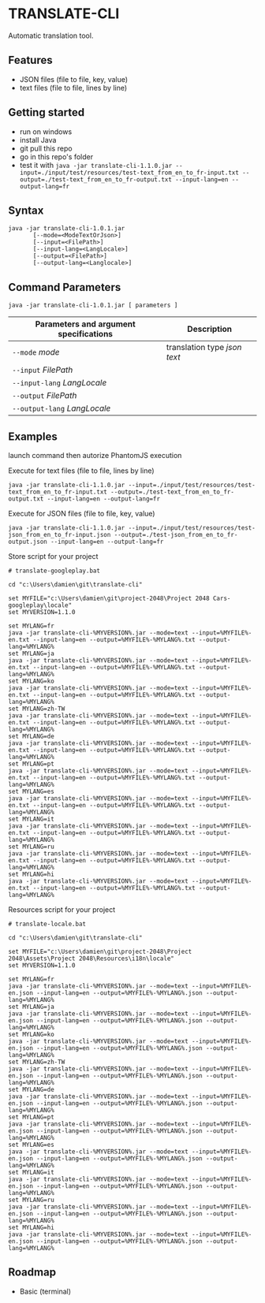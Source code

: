 # TRANSLATE-CLI

Automatic translation tool.

## Features

- JSON files (file to file, key, value)
- text files (file to file, lines by line)


## Getting started

- run on windows
- install Java
- git pull this repo
- go in this repo's folder
- test it with `java -jar translate-cli-1.1.0.jar --input=./input/test/resources/test-text_from_en_to_fr-input.txt --output=./test-text_from_en_to_fr-output.txt --input-lang=en --output-lang=fr`

## Syntax

```
java -jar translate-cli-1.0.1.jar
       [--mode=<ModeTextOrJson>]
       [--input=<FilePath>]
       [--input-lang=<LangLocale>]
       [--output=<FilePath>]
       [--output-lang=<Langlocale>]
```

## Command Parameters

```
java -jar translate-cli-1.0.1.jar [ parameters ]
```

| Parameters and argument specifications | Description      |
|----------------------------------------|------------------|
| `--mode` *mode*                     | translation type *json* *text*   |
| `--input` *FilePath*                |                 |
| `--input-lang` *LangLocale*        |                  |
| `--output` *FilePath*               |                  |
| `--output-lang` *LangLocale*       |                   |

## Examples

launch command then autorize PhantomJS execution

Execute for text files (file to file, lines by line)

```
java -jar translate-cli-1.1.0.jar --input=./input/test/resources/test-text_from_en_to_fr-input.txt --output=./test-text_from_en_to_fr-output.txt --input-lang=en --output-lang=fr
```

Execute for JSON files (file to file, key, value)

```
java -jar translate-cli-1.1.0.jar --input=./input/test/resources/test-json_from_en_to_fr-input.json --output=./test-json_from_en_to_fr-output.json --input-lang=en --output-lang=fr
```

Store script for your project

```
# translate-googleplay.bat

cd "c:\Users\damien\git\translate-cli"

set MYFILE="c:\Users\damien\git\project-2048\Project 2048 Cars-googleplay\locale"
set MYVERSION=1.1.0

set MYLANG=fr
java -jar translate-cli-%MYVERSION%.jar --mode=text --input=%MYFILE%-en.txt --input-lang=en --output=%MYFILE%-%MYLANG%.txt --output-lang=%MYLANG%
set MYLANG=ja
java -jar translate-cli-%MYVERSION%.jar --mode=text --input=%MYFILE%-en.txt --input-lang=en --output=%MYFILE%-%MYLANG%.txt --output-lang=%MYLANG%
set MYLANG=ko
java -jar translate-cli-%MYVERSION%.jar --mode=text --input=%MYFILE%-en.txt --input-lang=en --output=%MYFILE%-%MYLANG%.txt --output-lang=%MYLANG%
set MYLANG=zh-TW
java -jar translate-cli-%MYVERSION%.jar --mode=text --input=%MYFILE%-en.txt --input-lang=en --output=%MYFILE%-%MYLANG%.txt --output-lang=%MYLANG%
set MYLANG=de
java -jar translate-cli-%MYVERSION%.jar --mode=text --input=%MYFILE%-en.txt --input-lang=en --output=%MYFILE%-%MYLANG%.txt --output-lang=%MYLANG%
set MYLANG=pt
java -jar translate-cli-%MYVERSION%.jar --mode=text --input=%MYFILE%-en.txt --input-lang=en --output=%MYFILE%-%MYLANG%.txt --output-lang=%MYLANG%
set MYLANG=es
java -jar translate-cli-%MYVERSION%.jar --mode=text --input=%MYFILE%-en.txt --input-lang=en --output=%MYFILE%-%MYLANG%.txt --output-lang=%MYLANG%
set MYLANG=it
java -jar translate-cli-%MYVERSION%.jar --mode=text --input=%MYFILE%-en.txt --input-lang=en --output=%MYFILE%-%MYLANG%.txt --output-lang=%MYLANG%
set MYLANG=ru
java -jar translate-cli-%MYVERSION%.jar --mode=text --input=%MYFILE%-en.txt --input-lang=en --output=%MYFILE%-%MYLANG%.txt --output-lang=%MYLANG%
set MYLANG=hi
java -jar translate-cli-%MYVERSION%.jar --mode=text --input=%MYFILE%-en.txt --input-lang=en --output=%MYFILE%-%MYLANG%.txt --output-lang=%MYLANG%
```

Resources script for your project

```
# translate-locale.bat

cd "c:\Users\damien\git\translate-cli"

set MYFILE="c:\Users\damien\git\project-2048\Project 2048\Assets\Project 2048\Resources\i18n\locale"
set MYVERSION=1.1.0

set MYLANG=fr
java -jar translate-cli-%MYVERSION%.jar --mode=text --input=%MYFILE%-en.json --input-lang=en --output=%MYFILE%-%MYLANG%.json --output-lang=%MYLANG%
set MYLANG=ja
java -jar translate-cli-%MYVERSION%.jar --mode=text --input=%MYFILE%-en.json --input-lang=en --output=%MYFILE%-%MYLANG%.json --output-lang=%MYLANG%
set MYLANG=ko
java -jar translate-cli-%MYVERSION%.jar --mode=text --input=%MYFILE%-en.json --input-lang=en --output=%MYFILE%-%MYLANG%.json --output-lang=%MYLANG%
set MYLANG=zh-TW
java -jar translate-cli-%MYVERSION%.jar --mode=text --input=%MYFILE%-en.json --input-lang=en --output=%MYFILE%-%MYLANG%.json --output-lang=%MYLANG%
set MYLANG=de
java -jar translate-cli-%MYVERSION%.jar --mode=text --input=%MYFILE%-en.json --input-lang=en --output=%MYFILE%-%MYLANG%.json --output-lang=%MYLANG%
set MYLANG=pt
java -jar translate-cli-%MYVERSION%.jar --mode=text --input=%MYFILE%-en.json --input-lang=en --output=%MYFILE%-%MYLANG%.json --output-lang=%MYLANG%
set MYLANG=es
java -jar translate-cli-%MYVERSION%.jar --mode=text --input=%MYFILE%-en.json --input-lang=en --output=%MYFILE%-%MYLANG%.json --output-lang=%MYLANG%
set MYLANG=it
java -jar translate-cli-%MYVERSION%.jar --mode=text --input=%MYFILE%-en.json --input-lang=en --output=%MYFILE%-%MYLANG%.json --output-lang=%MYLANG%
set MYLANG=ru
java -jar translate-cli-%MYVERSION%.jar --mode=text --input=%MYFILE%-en.json --input-lang=en --output=%MYFILE%-%MYLANG%.json --output-lang=%MYLANG%
set MYLANG=hi
java -jar translate-cli-%MYVERSION%.jar --mode=text --input=%MYFILE%-en.json --input-lang=en --output=%MYFILE%-%MYLANG%.json --output-lang=%MYLANG%
```

## Roadmap

- Basic (terminal)
